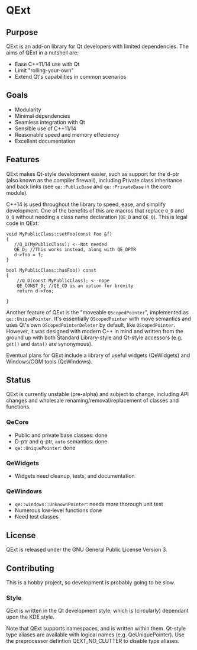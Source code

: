 # QExt
## Purpose
QExt is an add-on library for Qt developers with limited dependencies. The aims of QExt in a nutshell are:
 - Ease C++11/14 use with Qt
 - Limit "rolling-your-own"
 - Extend Qt's capabilities in common scenarios

## Goals
 - Modularity
 - Minimal dependencies
 - Seamless integration with Qt
 - Sensible use of C++11/14
 - Reasonable speed and memory effeciency
 - Excellent documentation

## Features
QExt makes Qt-style development easier, such as support for the d-ptr (also known as the compiler firewall), including Private class inheritance and back links (see `qe::PublicBase` and `qe::PrivateBase` in the core module).

C++14 is used throughout the library to speed, ease, and simplify development. One of the benefits of this are macros that replace `Q_D` and `Q_Q` without needing a class name declaration (`QE_D` and `QE_Q`). This is legal code in QExt:

    void MyPublicClass::setFoo(const Foo &f)
    {
       //Q_D(MyPublicClass); <--Not needed
       QE_D; //This works instead, along with QE_DPTR
       d->foo = f;
    }
	
	bool MyPublicClass::hasFoo() const
	{
		//Q_D(const MyPublicClass); <--nope
		QE_CONST_D; //QE_CD is an option for brevity
		return d->foo;
	
	}

Another feature of QExt is the "moveable `QScopedPointer`", implemented as `qe::UniquePointer`. It's essentially `QScopedPointer` with move semantics and uses Qt's own `QScopedPointerDeleter` by default, like `QScopedPointer`. However, it was designed with modern C++ in mind and written from the ground up with both Standard Library-style and Qt-style accessors (e.g. `get()` and `data()` are synonymous).
	
Eventual plans for QExt include a library of useful widgets (QeWidgets) and Windows/COM tools (QeWindows).

## Status
QExt is currently unstable (pre-alpha) and subject to change, including API changes and wholesale renaming/removal/replacement of classes and functions.

### QeCore
- Public and private base classes: done
- D-ptr and q-ptr, `auto` semantics: done
- `qe::UniquePointer`: done

### QeWidgets
- Widgets need cleanup, tests, and documentation

### QeWindows
- `qe::windows::UnknownPointer`: needs more thorough unit test
- Numerous low-level functions done
- Need test classes

## License
QExt is released under the GNU General Public License Version 3.

## Contributing
This is a hobby project, so development is probably going to be slow. 

### Style
QExt is written in the Qt development style, which is (circularly) dependant upon the KDE style.

Note that QExt supports namespaces, and is written within them. Qt-style type aliases are available with logical names (e.g. QeUniquePointer). Use the preprocessor defintion QEXT_NO_CLUTTER to disable type aliases.
